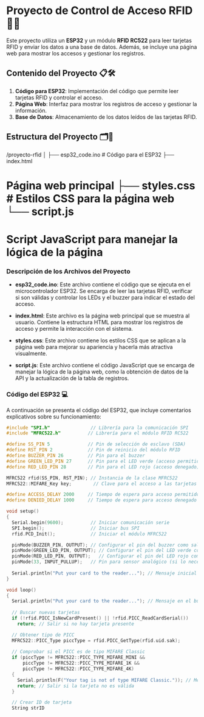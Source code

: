 # Proyecto de Control de Acceso RFID 🔑✨

Este proyecto utiliza un **ESP32** y un módulo **RFID RC522** para leer tarjetas RFID y enviar los datos a una base de datos. Además, se incluye una página web para mostrar los accesos y gestionar los registros.

## Contenido del Proyecto 📋🛠️

1. **Código para ESP32**: Implementación del código que permite leer tarjetas RFID y controlar el acceso.
2. **Página Web**: Interfaz para mostrar los registros de acceso y gestionar la información.
3. **Base de Datos**: Almacenamiento de los datos leídos de las tarjetas RFID.

## Estructura del Proyecto 🗂️📂


/proyecto-rfid │ ├── esp32_code.ino # Código para el ESP32 ├── index.html 
# Página web principal ├── styles.css # Estilos CSS para la página web └── script.js 
# Script JavaScript para manejar la lógica de la página

### Descripción de los Archivos del Proyecto

- **esp32_code.ino**: Este archivo contiene el código que se ejecuta en el microcontrolador ESP32. Se encarga de leer las tarjetas RFID, verificar si son válidas y controlar los LEDs y el buzzer para indicar el estado del acceso.

- **index.html**: Este archivo es la página web principal que se muestra al usuario. Contiene la estructura HTML para mostrar los registros de acceso y permite la interacción con el sistema.

- **styles.css**: Este archivo contiene los estilos CSS que se aplican a la página web para mejorar su apariencia y hacerla más atractiva visualmente.

- **script.js**: Este archivo contiene el código JavaScript que se encarga de manejar la lógica de la página web, como la obtención de datos de la API y la actualización de la tabla de registros.

### Código del ESP32 💻

A continuación se presenta el código del ESP32, que incluye comentarios explicativos sobre su funcionamiento:

```cpp
#include "SPI.h"               // Librería para la comunicación SPI
#include "MFRC522.h"          // Librería para el módulo RFID RC522

#define SS_PIN 5              // Pin de selección de esclavo (SDA)
#define RST_PIN 2             // Pin de reinicio del módulo RFID
#define BUZZER_PIN 26         // Pin para el buzzer
#define GREEN_LED_PIN 27      // Pin para el LED verde (acceso permitido)
#define RED_LED_PIN 28        // Pin para el LED rojo (acceso denegado)

MFRC522 rfid(SS_PIN, RST_PIN); // Instancia de la clase MFRC522
MFRC522::MIFARE_Key key;        // Clave para el acceso a las tarjetas MIFARE

#define ACCESS_DELAY 2000     // Tiempo de espera para acceso permitido
#define DENIED_DELAY 1000     // Tiempo de espera para acceso denegado

void setup() 
{
  Serial.begin(9600);          // Iniciar comunicación serie
  SPI.begin();                 // Iniciar bus SPI
  rfid.PCD_Init();             // Iniciar el módulo MFRC522 

  pinMode(BUZZER_PIN, OUTPUT); // Configurar el pin del buzzer como salida
  pinMode(GREEN_LED_PIN, OUTPUT); // Configurar el pin del LED verde como salida
  pinMode(RED_LED_PIN, OUTPUT);   // Configurar el pin del LED rojo como salida
  pinMode(33, INPUT_PULLUP);   // Pin para sensor analógico (si lo necesitas)
  
  Serial.println("Put your card to the reader..."); // Mensaje inicial
}

void loop() 
{
  Serial.println("Put your card to the reader..."); // Mensaje en el bucle
  
  // Buscar nuevas tarjetas
  if (!rfid.PICC_IsNewCardPresent() || !rfid.PICC_ReadCardSerial())
    return; // Salir si no hay tarjeta presente

  // Obtener tipo de PICC
  MFRC522::PICC_Type piccType = rfid.PICC_GetType(rfid.uid.sak);
  
  // Comprobar si el PICC es de tipo MIFARE Classic
  if (piccType != MFRC522::PICC_TYPE_MIFARE_MINI &&
      piccType != MFRC522::PICC_TYPE_MIFARE_1K &&
      piccType != MFRC522::PICC_TYPE_MIFARE_4K) 
  {
    Serial.println(F("Your tag is not of type MIFARE Classic.")); // Mensaje de error
    return; // Salir si la tarjeta no es válida
  }

  // Crear ID de tarjeta
  String strID
